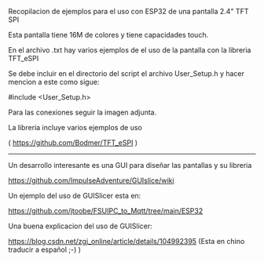 Recopilacion de ejemplos para el uso con ESP32 de una pantalla 2.4" TFT SPI 

Esta pantalla tiene 16M de colores y tiene capacidades touch.

En el archivo .txt hay varios ejemplos de el uso de la pantalla con la libreria
TFT_eSPI

Se debe incluir en el directorio del script el archivo User_Setup.h y hacer mencion
a este como sigue:

#include <User_Setup.h>

Para las conexiones seguir la imagen adjunta.

La libreria incluye varios ejemplos de uso

( https://github.com/Bodmer/TFT_eSPI )

*******************************************************************************************************

Un desarrollo interesante es una GUI para diseñar las pantallas y su libreria

https://github.com/ImpulseAdventure/GUIslice/wiki

Un ejemplo del uso de GUISlicer esta en:

https://github.com/jtoobe/FSUIPC_to_Mqtt/tree/main/ESP32

Una buena explicacion del uso de GUISlicer:

https://blog.csdn.net/zgj_online/article/details/104992395    (Esta en chino traducir a español ;-) )
